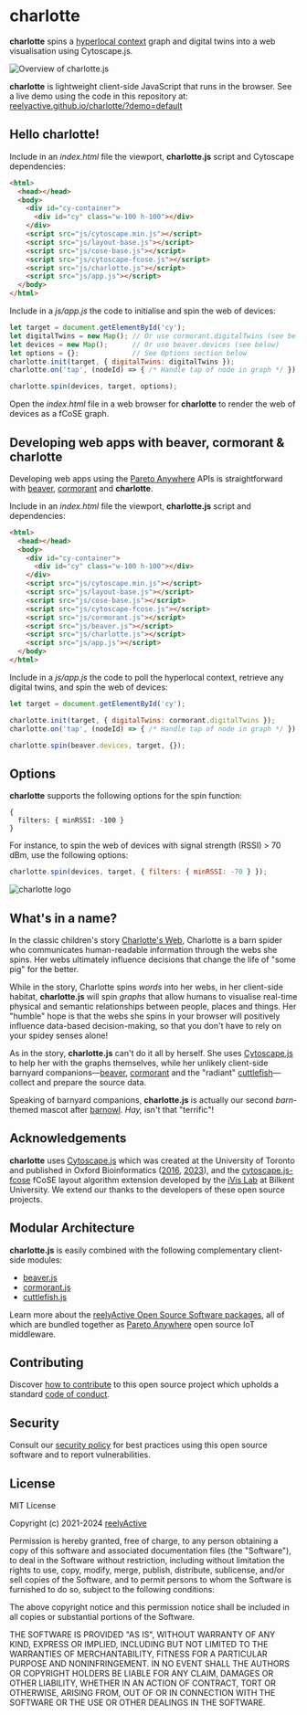 charlotte
=========

__charlotte__ spins a [hyperlocal context](https://www.reelyactive.com/context/) graph and digital twins into a web visualisation using Cytoscape.js.

![Overview of charlotte.js](https://reelyactive.github.io/charlotte/images/overview.png)

__charlotte__ is lightweight client-side JavaScript that runs in the browser.  See a live demo using the code in this repository at: [reelyactive.github.io/charlotte/?demo=default](https://reelyactive.github.io/charlotte/?demo=default)


Hello charlotte!
----------------

Include in an _index.html_ file the viewport, __charlotte.js__ script and Cytoscape dependencies:

```html
<html>
  <head></head>
  <body>
    <div id="cy-container">
      <div id="cy" class="w-100 h-100"></div>
    </div>
    <script src="js/cytoscape.min.js"></script>
    <script src="js/layout-base.js"></script>
    <script src="js/cose-base.js"></script>
    <script src="js/cytoscape-fcose.js"></script>
    <script src="js/charlotte.js"></script>
    <script src="js/app.js"></script>
  </body>
</html>
```

Include in a _js/app.js_ the code to initialise and spin the web of devices:

```javascript
let target = document.getElementById('cy');
let digitalTwins = new Map(); // Or use cormorant.digitalTwins (see below)
let devices = new Map();      // Or use beaver.devices (see below)
let options = {};             // See Options section below
charlotte.init(target, { digitalTwins: digitalTwins });
charlotte.on('tap', (nodeId) => { /* Handle tap of node in graph */ });

charlotte.spin(devices, target, options);
```

Open the _index.html_ file in a web browser for __charlotte__ to render the web of devices as a fCoSE graph.


Developing web apps with beaver, cormorant & charlotte
------------------------------------------------------

Developing web apps using the [Pareto Anywhere](https://www.reelyactive.com/pareto/anywhere/) APIs is straightforward with [beaver](https://github.com/reelyactive/beaver), [cormorant](https://github.com/reelyactive/cormorant/) and __charlotte__.

Include in an _index.html_ file the viewport, __charlotte.js__ script and dependencies:

```html
<html>
  <head></head>
  <body>
    <div id="cy-container">
      <div id="cy" class="w-100 h-100"></div>
    </div>
    <script src="js/cytoscape.min.js"></script>
    <script src="js/layout-base.js"></script>
    <script src="js/cose-base.js"></script>
    <script src="js/cytoscape-fcose.js"></script>
    <script src="js/cormorant.js"></script>
    <script src="js/beaver.js"></script>
    <script src="js/charlotte.js"></script>
    <script src="js/app.js"></script>
  </body>
</html>
```

Include in a _js/app.js_ the code to poll the hyperlocal context, retrieve any digital twins, and spin the web of devices:

```javascript
let target = document.getElementById('cy');

charlotte.init(target, { digitalTwins: cormorant.digitalTwins });
charlotte.on('tap', (nodeId) => { /* Handle tap of node in graph */ });

charlotte.spin(beaver.devices, target, {});
```


Options
-------

__charlotte__ supports the following options for the spin function:

    {
      filters: { minRSSI: -100 }
    }

For instance, to spin the web of devices with signal strength (RSSI) > 70 dBm, use the following options:

```javascript
charlotte.spin(devices, target, { filters: { minRSSI: -70 } });
```

![charlotte logo](https://reelyactive.github.io/charlotte/images/charlotte-bubble.png)


What's in a name?
-----------------

In the classic children's story [Charlotte's Web](https://en.wikipedia.org/wiki/Charlotte's_Web), Charlotte is a barn spider who communicates human-readable information through the webs she spins.  Her webs ultimately influence decisions that change the life of "some pig" for the better.

While in the story, Charlotte spins _words_ into her webs, in her client-side habitat, __charlotte.js__ will spin _graphs_ that allow humans to visualise real-time physical and semantic relationships between people, places and things.  Her "humble" hope is that the webs she spins in your browser will positively influence data-based decision-making, so that you don't have to rely on your spidey senses alone!

As in the story, __charlotte.js__ can't do it all by herself.  She uses [Cytoscape.js](https://js.cytoscape.org/) to help her with the graphs themselves, while her unlikely client-side barnyard companions—[beaver](https://github.com/reelyactive/beaver), [cormorant](https://github.com/reelyactive/cormorant) and the "radiant" [cuttlefish](https://github.com/reelyactive/cuttlefish)—collect and prepare the source data.

Speaking of barnyard companions, __charlotte.js__ is actually our second _barn_-themed mascot after [barnowl](https://github.com/reelyactive/barnowl).  _Hay,_ isn't that "terrific"!


Acknowledgements
----------------

__charlotte__ uses [Cytoscape.js](https://js.cytoscape.org/) which was created at the University of Toronto and published in Oxford Bioinformatics ([2016](https://academic.oup.com/bioinformatics/article/32/2/309/1744007), [2023](https://academic.oup.com/bioinformatics/article/39/1/btad031/6988031)), and the [cytoscape.js-fcose](https://github.com/iVis-at-Bilkent/cytoscape.js-fcose) fCoSE layout algorithm extension developed by the [iVis Lab](https://cs.bilkent.edu.tr/~ivis/) at Bilkent University.  We extend our thanks to the developers of these open source projects.


Modular Architecture
--------------------

__charlotte.js__ is easily combined with the following complementary client-side modules:
- [beaver.js](https://github.com/reelyactive/beaver)
- [cormorant.js](https://github.com/reelyactive/cormorant)
- [cuttlefish.js](https://github.com/reelyactive/cuttlefish)

Learn more about the [reelyActive Open Source Software packages](https://reelyactive.github.io/diy/oss-packages/), all of which are bundled together as [Pareto Anywhere](https://github.com/reelyactive/pareto-anywhere) open source IoT middleware.


Contributing
------------

Discover [how to contribute](CONTRIBUTING.md) to this open source project which upholds a standard [code of conduct](CODE_OF_CONDUCT.md).


Security
--------

Consult our [security policy](SECURITY.md) for best practices using this open source software and to report vulnerabilities.


License
-------

MIT License

Copyright (c) 2021-2024 [reelyActive](https://www.reelyactive.com)

Permission is hereby granted, free of charge, to any person obtaining a copy of this software and associated documentation files (the "Software"), to deal in the Software without restriction, including without limitation the rights to use, copy, modify, merge, publish, distribute, sublicense, and/or sell copies of the Software, and to permit persons to whom the Software is furnished to do so, subject to the following conditions:

The above copyright notice and this permission notice shall be included in all copies or substantial portions of the Software.

THE SOFTWARE IS PROVIDED "AS IS", WITHOUT WARRANTY OF ANY KIND, EXPRESS OR
IMPLIED, INCLUDING BUT NOT LIMITED TO THE WARRANTIES OF MERCHANTABILITY,
FITNESS FOR A PARTICULAR PURPOSE AND NONINFRINGEMENT. IN NO EVENT SHALL THE
AUTHORS OR COPYRIGHT HOLDERS BE LIABLE FOR ANY CLAIM, DAMAGES OR OTHER
LIABILITY, WHETHER IN AN ACTION OF CONTRACT, TORT OR OTHERWISE, ARISING FROM,
OUT OF OR IN CONNECTION WITH THE SOFTWARE OR THE USE OR OTHER DEALINGS IN
THE SOFTWARE.
